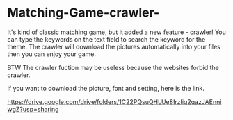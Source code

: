 # Matching-Game-crawler-

It's kind of classic matching game, but it added a new feature - crawler! You can type the keywords on the text field to search the keyword for the theme. 
The crawler will download the pictures automatically into your files then you can enjoy your game.

BTW The crawler fuction may be useless because the websites forbid the crawler.

If you want to download the picture, font and setting, here is the link.

https://drive.google.com/drive/folders/1C22PQsuQHLUe8IrzIiq2qazJAEnniwgZ?usp=sharing
